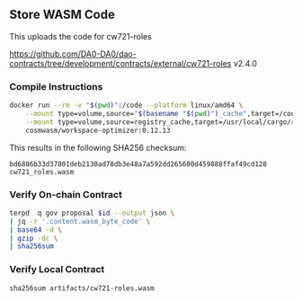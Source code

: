 ## Store WASM Code

This uploads the code for cw721-roles

https://github.com/DA0-DA0/dao-contracts/tree/development/contracts/external/cw721-roles v2.4.0

### Compile Instructions

```sh
docker run --rm -v "$(pwd)":/code --platform linux/amd64 \
	--mount type=volume,source="$(basename "$(pwd)")_cache",target=/code/target \
	--mount type=volume,source=registry_cache,target=/usr/local/cargo/registry \
	cosmwasm/workspace-optimizer:0.12.13
```

This results in the following SHA256 checksum:

```
bd6886b33d37801deb2130ad78db3e48a7a592dd265600d459888ffaf49cd128  cw721_roles.wasm
```

### Verify On-chain Contract

```sh
terpd  q gov proposal $id --output json \
| jq -r '.content.wasm_byte_code' \
| base64 -d \
| gzip -dc \
| sha256sum

```

### Verify Local Contract

```
sha256sum artifacts/cw721-roles.wasm
```
